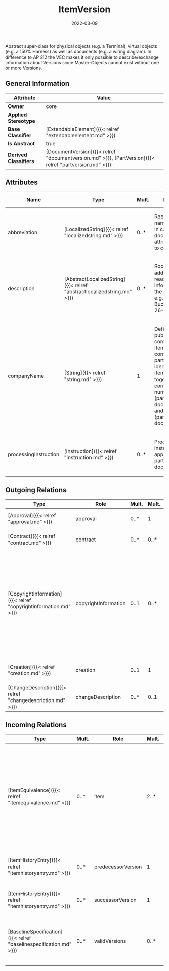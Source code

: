 ﻿---
title: ItemVersion
toc: false
type: specs
date: "2022-03-09"
draft: false
specification: VEC
version: 2.0.0
documentType: "Recommendation"
elementType: Class
classes:
  - ItemVersion
menu_name: vec-2.0.0
---
<p> Abstract super-class for physical objects (e.g. a Terminal), virtual objects (e.g. a 150% Harness) as well as documents (e.g. a wiring diagram). In difference to AP 212 the VEC makes it only possible to describe/exchange information about Versions since Master-Objects cannot exist without one or more Versions.      </p>

## General Information

| Attribute               | Value |
|-------------------------|-------|
| **Owner**               | core |
| **Applied Stereotype**  |   |
| **Base Classifier**     | [ExtendableElement]({{< relref "extendableelement.md" >}})<br/>  |
| **Is Abstract**         | true |
| **Derived Classifiers** | [DocumentVersion]({{< relref "documentversion.md" >}}), [PartVersion]({{< relref "partversion.md" >}}) |

## Attributes
|  Name  |  Type  |  Mult.  |  Description  |  Owning Classifier  |
|--------|--------|---------|---------------|--------------|
|abbreviation | [LocalizedString]({{< relref "localizedstring.md" >}}) | 0..* | <p> Room for a short name of the Item. In case of a document the attribute is wanted to contain its title.      </p> | [ItemVersion]({{< relref "itemversion.md" >}}) |
|description | [AbstractLocalizedString]({{< relref "abstractlocalizedstring.md" >}}) | 0..* | <p>Room for additional, human readable information about the ItemVersion.  e.g. Buchsengehäuse 26-polig </p> | [ItemVersion]({{< relref "itemversion.md" >}}) |
|companyName | [String]({{< relref "string.md" >}}) | 1 | <p> Defines the publishing company of the ItemVersion. The companyName is part of the main identifier of an ItemVersion together with the corresponding number (partNumber or documentNumber) and version (partVersion or documentVersion).      </p> | [ItemVersion]({{< relref "itemversion.md" >}}) |
|processingInstruction | [Instruction]({{< relref "instruction.md" >}}) | 0..* | <p>Processing instructions for the application of the part or the document.  </p> | [ItemVersion]({{< relref "itemversion.md" >}}) |

## Outgoing Relations
|    Type  |   Role   |   Mult.   |   Mult.   |   Description   |
|----------|----------|-----------|-----------|-----------------|
| [Approval]({{< relref "approval.md" >}}) | approval | 0..* | 1 | Specifies the approval information of the ItemVersion. |
| [Contract]({{< relref "contract.md" >}}) | contract | 0..* | 0..* | References the contracts that apply to an ItemVersion. |
| [CopyrightInformation]({{< relref "copyrightinformation.md" >}}) | copyrightInformation | 0..1 | 0..* | <p> References the <i>CopyrightInformation</i> that is in effect for this <i>ItemVersion. </i>If no <i>CopyrightInformation</i> is referenced by the <i>ItemVersion</i>, the <i>CopyrightInformation </i>that is referenced by the <i>VecContent</i> (if defined) shall be considered as in effect for this <i>ItemVersion.</i>      </p> |
| [Creation]({{< relref "creation.md" >}}) | creation | 0..1 | 1 | Specifies the information about the creation of the ItemVersion. |
| [ChangeDescription]({{< relref "changedescription.md" >}}) | changeDescription | 0..* | 0..1 | Specifies the change history of the ItemVersion. |
##  Incoming Relations
|    Type  |   Mult.  |   Role    |   Mult.   |   Description  |
|----------|----------|-----------|-----------|----------------|
| [ItemEquivalence]({{< relref "itemequivalence.md" >}}) | 0..* | item | 2..* | <p> References all ItemVersion that are considered to be equivalent by the ItemEquivalence. A single <i>ItemEquivalence</i> shall only reference <i>ItemVersions</i> of the same class (either <i>DocumentVersions</i> or <i>PartVersions</i>).      </p> |
| [ItemHistoryEntry]({{< relref "itemhistoryentry.md" >}}) | 0..* | predecessorVersion | 1 | References the ItemVersion that is the predecessor in the ItemHistoryEntry. |
| [ItemHistoryEntry]({{< relref "itemhistoryentry.md" >}}) | 0..* | successorVersion | 1 | References the ItemVersion that is the successor in the ItemHistoryEntry. |
| [BaselineSpecification]({{< relref "baselinespecification.md" >}}) | 0..* | validVersions | 0..* | <p> References the <i>ItemVersions </i>that are the content of the baseline.      </p>      <p> &#160;      </p> |
